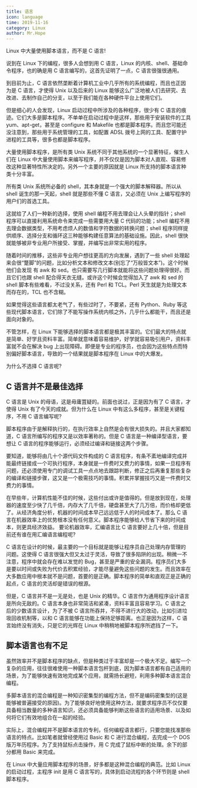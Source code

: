 ```yaml
---
title: 语言
icon: language
time: 2019-11-16
category: Linux
author: Mr.Hope
---
```


Linux 中大量使用脚本语言，而不是 C 语言!

<!-- more -->

说到在 Linux 下的编程，很多人会想到用 C 语言，Linux 的内核、shell、基础命令程序，也的确是用 C 语言编写的，这首先证明了一点，C 语言很强很通用。

到目前为止，C 语言依然垄断着计算机工业中几乎所有的系统编程，而且也正因为是 C 语言，才使得 Unix 以及后来的 Linux 能够这么广泛地被人们去研究、去改进、去制作自己的分支，以至于我们能在各种硬件平台上使用它们。

但是细心的人会发现，Linux 启动过程中所涉及的各种程序，很少有 C 语言的痕迹。它们大多是脚本程序。不单单在启动过程中是这样，那些用于安装软件的工具 yum、apt-get，甚至是 configure 和 Makefile 也都是脚本程序。而且您可能还没注意到，那些用于系统管理的工具，如配置 ADSL 拨号上网的工具、配置守护进程的工具等，很多也都是脚本程序。

大量使用脚本程序，是所有类 Unix 系统不同于其他系统的一个显著特征，催生人们在 Linux 中大量使用脚本来编写程序，并不仅仅是因为脚本对人直观、容易修改这种显著特性所决定的。另外一个主要的原因就是 Linux 所支持的脚本语言种类十分丰富。

所有类 Unix 系统所必备的 shell，其本身就是一个强大的脚本解释器。所以从 shell 诞生的那一天起，shell 就是那些不懂 C 语言，又必须在 Unix 上编写程序的用户们的首选工具。

这就给了人们一种新的选择，使用 shell 编程不用去理会让人头晕的指针；shell 程序可以直接利用系统命令来完成一些需要用大量 C 代码的功能；shell 编程不用去理会数据类型，不用考虑烦人的数值和字符数据的转换问题；shell 程序同样提供顺序、选择分支和循环这三种能够构建任意算法的基础设施。因此，shell 很快就能够被非专业用户所接受、掌握，并编写出非常实用的程序。

随着时间的推移，这些非专业用户想往更高的方向发展，遇到了一些 shell 处理起来会很“蹩脚”的问题，比如分析文本和修改文本(别忘了“万般皆文本”)。这个时候他们会发现 有 awk 和 sed。也只需要写几行脚本就能将这些问题处理得很好。而且它们也跟 shell 配合得天衣无缝。或许这个时候会觉得加入了 awk 和 sed 的 shell 脚本有些难看，不过没关系，还有 Perl 和 TCL。Perl 天生就是为处理文本而存在的，TCL 也不含糊。

如果觉得这些语言都太老气了，有些过时了，不要紧，还有 Python、Ruby 等这些现代脚本语言，它们除了不能写操作系统内核之外，几乎什么都能干，而且还是面向对象的。

不管怎样，在 Linux 下能够选择的脚本语言都是极其丰富的。它们最大的特点就是简单、好学且资料丰富。简单就意味着容易维护，好学就容易吸引用户，资料丰富就不会在解决 bug 上出现障碍。即便是专业的程序员，也会因为这些特点而特别偏好脚本语言，导致的一个结果就是脚本程序在 Linux 中的大爆发。

为什么不选择 C 语言呢?

## C 语言并不是最佳选择

C 语言是 Unix 的母语，这是毋庸罝疑的。前面也说过，正是因为有了 C 语言，才使得 Unix 有了今天的成就。但为什么在 Linux 中有这么多程序，甚至是关键程序，不用 C 语言编写呢?

脚本程序由于是解释执行的，在执行效率上自然是会有很大损失的。并且大家都知道，C 语言所编写的程序又是以效率著称的。但是 C 语言是一种编译型语言，要想让 C 语言的程序能够运行，必须经过编译和链接这两个步骤。

要知道，能够将由几十个源代码文件构成的 C 语言程序，有条不紊地编译完成并能最终链接成一个可执行程序，本身就是一件费时又费力的事情，如果一旦程序有问题，还必须使用专门的调试工具一点点地去跟踪判断，修正之后再重复那些复杂的编译和链接步骤，这又是一个极需技巧的事情。积累并掌握技巧又是一件费时又费力的事情。

在早些年，计算机性能不佳的时候，这些付出或许是值得的。但是放到现在，处理器的速度至少快了几千倍，内存大了几千倍，硬盘甚至大了几万倍，而价格却更低了。从经济角度分析，机器的时间成本早己远远低于人的时间成本了。那么 C 语言在机器效率上的优势根本没有任何意义。脚本程序能够给人节省下来的时间成本，则更具经济效益。
要论机器效率，汇编语言比 C 语言要好上几十倍，但是目前还有谁在用汇编语言编程呢?

C 语言在设计的时候，最主要的一个目标就是能够让程序员自己处理内存管理的问题。这使得 C 语言很强大但又太过于灵活，导致了很多陷阱的出现。稍微一不注意，程序中就会存在难以发觉的 Bug，甚至是严重的安全漏洞。程序员们大多是要以时间或失败为代价去积累经验，才能尽量避免这些问题的发生。而且效率在大多数应用中根本就不是问题，首要的是正确。脚本程序的简单和直观正是正确的起点，C 语言的灵活却是错误的根源。

但是，C 语言并不是一无是处，也是 Unix 的精华。C 语言作为通用程序设计语言是所向无敌的。C 语言本身也非常简洁和紧凑，资料丰富且容易学习。C 语言之后的少数语言设计，为了不被 C 语言所吞并，不得不进行大的改动，比如引进垃圾回收机制等，以和 C 语言能够在功能上保持足够距离。也正是因为这样，C 语言始终没有消失，只是它的光辉在 Linux 中稍稍地被脚本程序所遮挡了一下。

## 脚本语言也有不足

虽然效率并不是脚本程序的缺点，但是种类过于丰富却是一个极大不足。编写一个复杂的应用，往往很难使用一种脚本语言包杆到底，因为脚本语言都有自己适用的场景，为了能够快速有效地完成某个应用，就需扬长避短，利用多种脚本语言混合编程。

多脚本语言的混合编程是一种知识密集型的编程方法，但不是编码密集型的(这是能够被普遍接受的原因)。为了能够良好地使用这种方法，就要求程序员不仅仅要具备相当数量的多种语言知识，还必须具备能够判断这些语言的适用场景、以及如何将它们有效地组合在一起的经验。

实际上，混合编程并不是脚本语言的专利，任何编程语言都行，只要您能找准那些语言的特点。比如笔者就曾经使用过 Basic 和 C 进行混合编程，去完成一个 DOS 版万年历程序。为了支持鼠标点击操作，用 C 完成了鼠标中断的处理。余下的部分都用 Basic 来完成。

在 Linux 中大量应用脚本程序的场景，好多都是这种混合编程的典范。比如 Linux 的启动过程，主程序 init 是用 C 语言写的，具体到启动流程的各个环节则是 shell 脚本程序。
